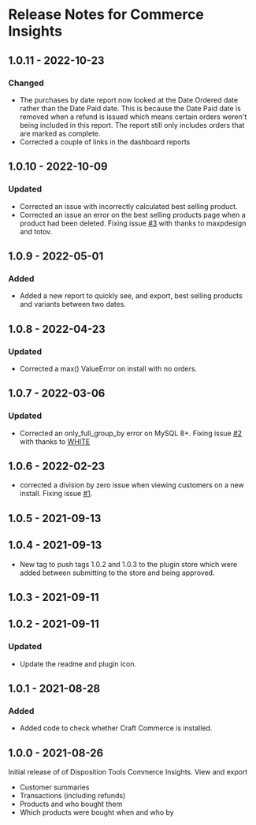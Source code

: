 # Release Notes for Commerce Insights


## 1.0.11 - 2022-10-23

### Changed
- The purchases by date report now looked at the Date Ordered date rather than the Date Paid date. This is because the Date Paid date is removed when a refund is issued which means certain orders weren't being included in this report. The report still only includes orders that are marked as complete.
- Corrected a couple of links in the dashboard reports


## 1.0.10 - 2022-10-09

### Updated
- Corrected an issue with incorrectly calculated best selling product.
- Corrected an issue an error on the best selling products page when a product had been deleted. Fixing issue [#3](https://github.com/dispositiontools/craft-commerceinsights/issues/3) with thanks to maxpdesign and totov.

## 1.0.9 - 2022-05-01

### Added
- Added a new report to quickly see, and export, best selling products and variants between two dates.

## 1.0.8 - 2022-04-23

### Updated
- Corrected a max() ValueError on install with no orders.

## 1.0.7 - 2022-03-06

### Updated
- Corrected an only_full_group_by error on MySQL 8+. Fixing issue [#2](https://github.com/dispositiontools/craft-commerceinsights/issues/2) with thanks to [WHITE](https://github.com/WHITE-developer)

## 1.0.6 - 2022-02-23
- corrected a division by zero issue when viewing customers on a new install. Fixing issue [#1](https://github.com/dispositiontools/craft-commerceinsights/issues/1).

## 1.0.5 - 2021-09-13

## 1.0.4 - 2021-09-13
 - New tag to push tags 1.0.2 and 1.0.3 to the plugin store which were added between submitting to the store and being approved.

## 1.0.3 - 2021-09-11

## 1.0.2 - 2021-09-11

### Updated
- Update the readme and plugin icon.

## 1.0.1 - 2021-08-28

### Added
- Added code to check whether Craft Commerce is installed.

## 1.0.0 - 2021-08-26
Initial release of of Disposition Tools Commerce Insights.
View and export
- Customer summaries
- Transactions (including refunds)
- Products and who bought them
- Which products were bought when and who by
